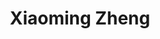---
# Display name

title: Xiaoming Zheng
user_groups: ["Graduated Master Students"]



organizations:
- name: 1996-1999 

Interests:
- Numerical studies of 2D free surface waves with fixed bottom

---